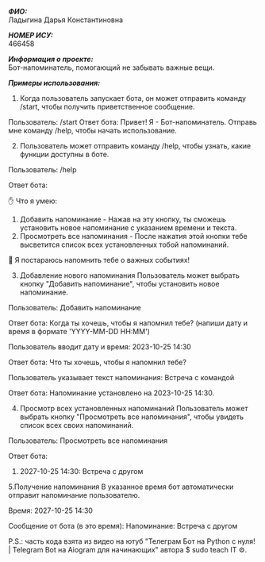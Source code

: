 ***ФИО:***                                             
Ладыгина Дарья Константиновна

***НОМЕР ИСУ:***                                                  
466458

***Информация о проекте:***                 
Бот-напоминатель, помогающий не забывать важные вещи. 

***Примеры использования:*** 

1. Когда пользователь запускает бота, он может отправить команду /start, чтобы получить приветственное сообщение.

Пользователь:
/start
Ответ бота:
Привет! Я - Бот-напоминатель. Отправь мне команду /help, чтобы начать использование.

2. Пользователь может отправить команду /help, чтобы узнать, какие функции доступны в боте.

Пользователь:
/help

Ответ бота:

✋ Что я умею:

1. Добавить напоминание - Нажав на эту кнопку, ты сможешь установить новое напоминание с указанием времени и текста.
2. Просмотреть все напоминания - После нажатия этой кнопки тебе высветится список всех установленных тобой напоминаний.

📝 Я постараюсь напомнить тебе о важных событиях!

3. Добавление нового напоминания
Пользователь может выбрать кнопку "Добавить напоминание", чтобы установить новое напоминание.

Пользователь:
Добавить напоминание

Ответ бота:
Когда ты хочешь, чтобы я напомнил тебе? (напиши дату и время в формате 'YYYY-MM-DD HH:MM')

Пользователь вводит дату и время:
2023-10-25 14:30

Ответ бота:
Что ты хочешь, чтобы я напомнил тебе?

Пользователь указывает текст напоминания:
Встреча с командой

Ответ бота:
Напоминание установлено на 2023-10-25 14:30.

4. Просмотр всех установленных напоминаний
Пользователь может выбрать кнопку "Просмотреть все напоминания", чтобы увидеть список всех своих напоминаний.

Пользователь:
Просмотреть все напоминания

Ответ бота:
1. 2027-10-25 14:30: Встреча с другом

5.Получение напоминания
В указанное время бот автоматически отправит напоминание пользователю.

Время:
2027-10-25 14:30

Сообщение от бота (в это время):
Напоминание: Встреча с другом

P.S.: часть кода взята из видео на ютуб "Телеграм Бот на Python с нуля! | Telegram Bot на Aiogram для начинающих" автора $ sudo teach IT ⚙️.
          
